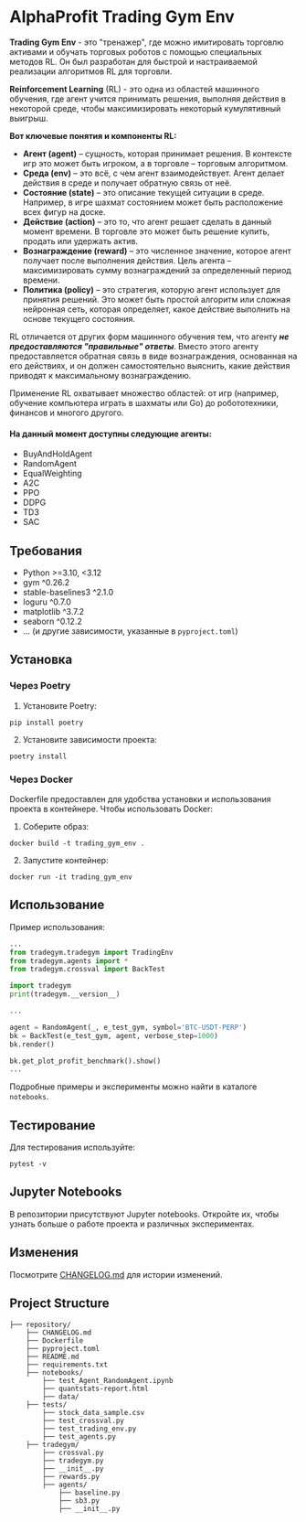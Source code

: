 # AlphaProfit Trading Gym Env

**Trading Gym Env** - это "тренажер", где можно имитировать торговлю активами и обучать торговых роботов с помощью специальных методов RL. Он был разработан для быстрой и настраиваемой реализации алгоритмов RL для торговли.

**Reinforcement Learning** (RL) - это одна из областей машинного обучения, где агент учится принимать решения, выполняя действия в некоторой среде, чтобы максимизировать некоторый кумулятивный выигрыш.

**Вот ключевые понятия и компоненты RL:**

- **Агент (agent)** – сущность, которая принимает решения. В контексте игр это может быть игроком, а в торговле – торговым алгоритмом.
- **Среда (env)** – это всё, с чем агент взаимодействует. Агент делает действия в среде и получает обратную связь от неё.
- **Состояние (state)** – это описание текущей ситуации в среде. Например, в игре шахмат состоянием может быть расположение всех фигур на доске.
- **Действие (action)** – это то, что агент решает сделать в данный момент времени. В торговле это может быть решение купить, продать или удержать актив.
- **Вознаграждение (reward)** – это численное значение, которое агент получает после выполнения действия. Цель агента – максимизировать сумму вознаграждений за определенный период времени.
- **Политика (policy)** – это стратегия, которую агент использует для принятия решений. Это может быть простой алгоритм или сложная нейронная сеть, которая определяет, какое действие выполнить на основе текущего состояния.


RL отличается от других форм машинного обучения тем, что агенту ***не предоставляются "правильные" ответы***. Вместо этого агенту предоставляется обратная связь в виде вознаграждения, основанная на его действиях, и он должен самостоятельно выяснить, какие действия приводят к максимальному вознаграждению.

Применение RL охватывает множество областей: от игр (например, обучение компьютера играть в шахматы или Go) до робототехники, финансов и многого другого.


#### На данный момент доступны следующие агенты: 
- BuyAndHoldAgent
- RandomAgent 
- EqualWeighting
- A2C
- PPO
- DDPG
- TD3
- SAC

## Требования

- Python >=3.10, <3.12
- gym ^0.26.2
- stable-baselines3 ^2.1.0
- loguru ^0.7.0
- matplotlib ^3.7.2
- seaborn ^0.12.2
- ... (и другие зависимости, указанные в `pyproject.toml`)

## Установка

### Через Poetry

1. Установите Poetry:

```
pip install poetry
```

2. Установите зависимости проекта:

```
poetry install
```

### Через Docker

Dockerfile предоставлен для удобства установки и использования проекта в контейнере. Чтобы использовать Docker:

1. Соберите образ:

```
docker build -t trading_gym_env .
```

2. Запустите контейнер:

```
docker run -it trading_gym_env
```

## Использование

Пример использования:

```python
...
from tradegym.tradegym import TradingEnv
from tradegym.agents import *
from tradegym.crossval import BackTest

import tradegym
print(tradegym.__version__)

...

agent = RandomAgent(_, e_test_gym, symbol='BTC-USDT-PERP')
bk = BackTest(e_test_gym, agent, verbose_step=1000)
bk.render()

bk.get_plot_profit_benchmark().show()
...
```

Подробные примеры и эксперименты можно найти в каталоге `notebooks`.

## Тестирование

Для тестирования используйте:

```
pytest -v
```

## Jupyter Notebooks

В репозитории присутствуют Jupyter notebooks. Откройте их, чтобы узнать больше о работе проекта и различных экспериментах.

## Изменения

Посмотрите [CHANGELOG.md](CHANGELOG.md) для истории изменений.

## Project Structure

```
├── repository/
    ├── CHANGELOG.md
    ├── Dockerfile
    ├── pyproject.toml
    ├── README.md
    ├── requirements.txt
    ├── notebooks/
        ├── test_Agent_RandomAgent.ipynb
        ├── quantstats-report.html
        ├── data/
    ├── tests/
        ├── stock_data_sample.csv
        ├── test_crossval.py
        ├── test_trading_env.py
        ├── test_agents.py
    ├── tradegym/
        ├── crossval.py
        ├── tradegym.py
        ├── __init__.py
        ├── rewards.py
        ├── agents/
            ├── baseline.py
            ├── sb3.py
            ├── __init__.py
```
